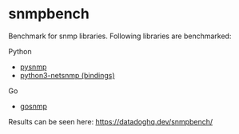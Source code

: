 # snmpbench

Benchmark for snmp libraries. Following libraries are benchmarked:

Python
- [pysnmp](https://github.com/etingof/pysnmp)
- [python3-netsnmp (bindings)](https://github.com/bluecmd/python3-netsnmp)

Go
- [gosnmp](https://github.com/soniah/gosnmp)

Results can be seen here: https://datadoghq.dev/snmpbench/
